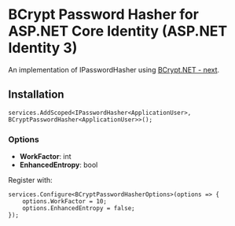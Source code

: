 # BCrypt Password Hasher for ASP.NET Core Identity (ASP.NET Identity 3)

An implementation of IPasswordHasher<TUser> using [BCrypt.NET - next](https://github.com/BcryptNet/bcrypt.net).

## Installation

```
services.AddScoped<IPasswordHasher<ApplicationUser>, BCryptPasswordHasher<ApplicationUser>>();
```

### Options

 - **WorkFactor**: int
 - **EnhancedEntropy**: bool

Register with:
```
services.Configure<BCryptPasswordHasherOptions>(options => {
	options.WorkFactor = 10;
	options.EnhancedEntropy = false;
});
```
